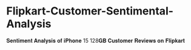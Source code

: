 # Flipkart-Customer-Sentimental-Analysis
𝐒𝐞𝐧𝐭𝐢𝐦𝐞𝐧𝐭 𝐀𝐧𝐚𝐥𝐲𝐬𝐢𝐬 𝐨𝐟 𝐢𝐏𝐡𝐨𝐧𝐞 15 128𝐆𝐁 𝐂𝐮𝐬𝐭𝐨𝐦𝐞𝐫 𝐑𝐞𝐯𝐢𝐞𝐰𝐬 𝐨𝐧 𝐅𝐥𝐢𝐩𝐤𝐚𝐫𝐭
